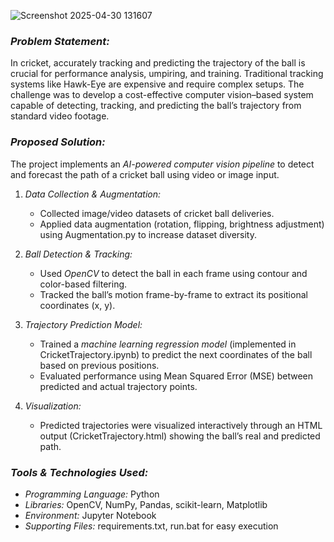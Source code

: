 ![Screenshot 2025-04-30 131607](https://github.com/user-attachments/assets/64c4f874-4d70-43eb-8685-bb785f81b225)
### *Problem Statement:*

In cricket, accurately tracking and predicting the trajectory of the ball is crucial for performance analysis, umpiring, and training. Traditional tracking systems like Hawk-Eye are expensive and require complex setups. The challenge was to develop a cost-effective computer vision–based system capable of detecting, tracking, and predicting the ball’s trajectory from standard video footage.

### *Proposed Solution:*

The project implements an *AI-powered computer vision pipeline* to detect and forecast the path of a cricket ball using video or image input.

1. *Data Collection & Augmentation:*

   * Collected image/video datasets of cricket ball deliveries.
   * Applied data augmentation (rotation, flipping, brightness adjustment) using Augmentation.py to increase dataset diversity.

2. *Ball Detection & Tracking:*

   * Used *OpenCV* to detect the ball in each frame using contour and color-based filtering.
   * Tracked the ball’s motion frame-by-frame to extract its positional coordinates (x, y).

3. *Trajectory Prediction Model:*

   * Trained a *machine learning regression model* (implemented in CricketTrajectory.ipynb) to predict the next coordinates of the ball based on previous positions.
   * Evaluated performance using Mean Squared Error (MSE) between predicted and actual trajectory points.

4. *Visualization:*

   * Predicted trajectories were visualized interactively through an HTML output (CricketTrajectory.html) showing the ball’s real and predicted path.

### *Tools & Technologies Used:*

* *Programming Language:* Python
* *Libraries:* OpenCV, NumPy, Pandas, scikit-learn, Matplotlib
* *Environment:* Jupyter Notebook
* *Supporting Files:* requirements.txt, run.bat for easy execution


